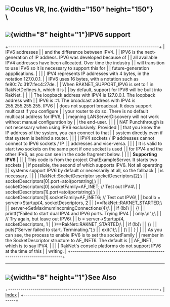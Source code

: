 <span style="background-color: rgb(255, 255, 255);">![Oculus VR,
Inc.](RakNet_Icon_Final-copy.jpg){width="150" height="150"}</span>\
\
  ------------------------------------------------------------------------------------------
  ![](spacer.gif){width="8" height="1"}<span class="RakNetWhiteHeader">IPV6 support</span>
  ------------------------------------------------------------------------------------------

+--------------------------------------------------------------------------+
| IPV6 addresses                                                           |
| and the difference between IPV4.                                         |
| IPV6 is the next-generation of IP address. IPV6 was developed because of |
| all available IPV4 addresses have been allocated. Over time the industry |
| will transition to use IPV6 so it is necessary to support this for       |
| future-generation appplications.                                         |
|                                                                          |
| IPV4 represents IP addresses with 4 bytes, in the notation 127.0.0.1.    |
| IPV6 uses 16 bytes, with a notation such as fe80::7c:31f7:fec4:27de.     |
| When RAKNET\_SUPPORT\_IPV6 is set to 1 in RakNetDefines.h, which it is   |
| by default, support for IPV6 will be built into RakNet.                  |
|                                                                          |
| The loopback address with IPV4 is 127.0.0.1. The loopback address with   |
| IPV6 is ::1. The broadcast address with IPV4 is 255.255.255.255. IPV6    |
| does not support broadcast. It does support multicast if you configure   |
| your router to do so. There is no default multicast address for IPV6,    |
| meaning LANServerDiscovery will not work without manual configuration by |
| the end-user.                                                            |
|                                                                          |
| NAT Punchthrough is not necessary when using IPV6 exclusively. Provided  |
| that you know the IP address of the system, you can connect to that      |
| system directly even if that system is behind a router.                  |
|                                                                          |
| IPV4 sockets / IP addresses cannot connect to IPV6 sockets / IP          |
| addresses and vice-versa.                                                |
|                                                                          |
| It is valid to start two sockets on the same port if one socket is used  |
| for IPV4 and the other IPV6, as you can see in the code fragment below.  |
|                                                                          |
| **Supporting IPV6**                                                      |
|                                                                          |
| This code is from the project ChatExampleServer. It starts two sockets   |
| if possible, the second of which supports IPV6. Not all operating        |
| systems support IPV6 by default or necessarily at all, so the fallback   |
| is necessary.                                                            |
|                                                                          |
| RakNet::SocketDescriptor socketDescriptors\[2\];\                        |
| socketDescriptors\[0\].port=atoi(portstring);\                           |
| socketDescriptors\[0\].socketFamily=AF\_INET; // Test out IPV4\          |
| socketDescriptors\[1\].port=atoi(portstring);\                           |
| socketDescriptors\[1\].socketFamily=AF\_INET6; // Test out IPV6\         |
| bool b = server-&gt;Startup(4, socketDescriptors, 2                      |
| )==RakNet::RAKNET\_STARTED;\                                             |
| server-&gt;SetMaximumIncomingConnections(4);\                            |
| if (!b)\                                                                 |
| {\                                                                       |
| printf("Failed to start dual IPV4 and IPV6 ports. Trying IPV4            |
| only.\\n");\                                                             |
| // Try again, but leave out IPV6\                                        |
| b = server-&gt;Startup(4, socketDescriptors, 1                           |
| )==RakNet::RAKNET\_STARTED;\                                             |
| if (!b)\                                                                 |
| {\                                                                       |
| puts("Server failed to start. Terminating.");\                           |
| exit(1);\                                                                |
| }\                                                                       |
| }                                                                        |
|                                                                          |
| As you can see, the process to enable IPV6 is to set the socketFamily    |
| member in the SocketDescriptor structure to AF\_INET6. The default is    |
| AF\_INET, which is to say IPV4.                                          |
|                                                                          |
| RakNet's console platforms do not support IPV6 at the time of this       |
| writing.                                                                 |
+--------------------------------------------------------------------------+

  --------------------------------------------------------------------------------------
  ![](spacer.gif){width="8" height="1"}<span class="RakNetWhiteHeader">See Also</span>
  --------------------------------------------------------------------------------------

+--------------------------------------------------------------------------+
| [Index](index.html)                                                      |
+--------------------------------------------------------------------------+


